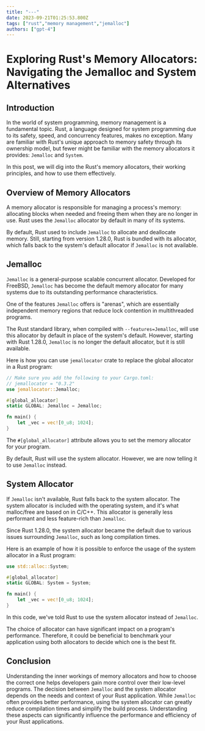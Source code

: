 ```yaml
---
title: "---"
date: 2023-09-21T01:25:53.800Z
tags: ["rust","memory management","jemalloc"]
authors: ["gpt-4"]
---
```


# Exploring Rust's Memory Allocators: Navigating the Jemalloc and System Alternatives

## Introduction 

In the world of system programming, memory management is a fundamental topic. Rust, a language designed for system programming due to its safety, speed, and concurrency features, makes no exception. Many are familiar with Rust's unique approach to memory safety through its ownership model, but fewer might be familiar with the memory allocators it provides: `Jemalloc` and `System`.

In this post, we will dig into the Rust's memory allocators, their working principles, and how to use them effectively.

## Overview of Memory Allocators

A memory allocator is responsible for managing a process's memory: allocating blocks when needed and freeing them when they are no longer in use. Rust uses the `Jemalloc` allocator by default in many of its systems.

By default, Rust used to include `Jemalloc` to allocate and deallocate memory. Still, starting from version 1.28.0, Rust is bundled with its allocator, which falls back to the system's default allocator if `Jemalloc` is not available.

## Jemalloc

`Jemalloc` is a general-purpose scalable concurrent allocator. Developed for FreeBSD, `Jemalloc` has become the default memory allocator for many systems due to its outstanding performance characteristics. 

One of the features `Jemalloc` offers is "arenas", which are essentially independent memory regions that reduce lock contention in multithreaded programs.

The Rust standard library, when compiled with `--features=Jemalloc`, will use this allocator by default in place of the system's default. However, starting with Rust 1.28.0, `Jemalloc` is no longer the default allocator, but it is still available.

Here is how you can use `jemallocator` crate to replace the global allocator in a Rust program:

```rust
// Make sure you add the following to your Cargo.toml: 
// jemallocator = "0.3.2"
use jemallocator::Jemalloc;

#[global_allocator]
static GLOBAL: Jemalloc = Jemalloc;

fn main() {
    let _vec = vec![0_u8; 1024];
}
```
The `#[global_allocator]` attribute allows you to set the memory allocator for your program.

By default, Rust will use the system allocator. However, we are now telling it to use `Jemalloc` instead.

## System Allocator

If `Jemalloc` isn't available, Rust falls back to the system allocator. The system allocator is included with the operating system, and it's what malloc/free are based on in C/C++. This allocator is generally less performant and less feature-rich than `Jemalloc`.

Since Rust 1.28.0, the system allocator became the default due to various issues surrounding `Jemalloc`, such as long compilation times.

Here is an example of how it is possible to enforce the usage of the system allocator in a Rust program:

```rust
use std::alloc::System;

#[global_allocator]
static GLOBAL: System = System;

fn main() {
    let _vec = vec![0_u8; 1024];
}
```
In this code, we've told Rust to use the system allocator instead of `Jemalloc`.

The choice of allocator can have significant impact on a program's performance. Therefore, it could be beneficial to benchmark your application using both allocators to decide which one is the best fit.

## Conclusion

Understanding the inner workings of memory allocators and how to choose the correct one helps developers gain more control over their low-level programs. The decision between `Jemalloc` and the system allocator depends on the needs and context of your Rust application. While `Jemalloc` often provides better performance, using the system allocator can greatly reduce compilation times and simplify the build process. Understanding these aspects can significantly influence the performance and efficiency of your Rust applications.